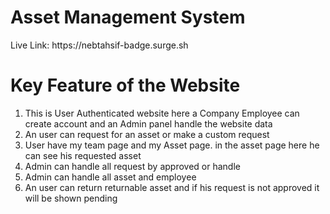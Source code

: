 <h1>Asset Management System</h1>
Live Link: https://nebtahsif-badge.surge.sh
<h1>Key Feature of the Website</h1>
<ol>
  <li>This is User Authenticated website here a Company Employee can create account and an Admin panel handle the website data</li>
  <li>An user can request for an asset or make a custom request </li>
  <li>User have my team page and my Asset page. in the asset page here he can see his requested asset</li>
  <li>Admin can handle all request by approved or handle</li>
  <li>Admin can handle all asset and employee </li>
  <li>An user can return returnable asset and if his request is not approved it will be shown pending</li>
  
</ol>

